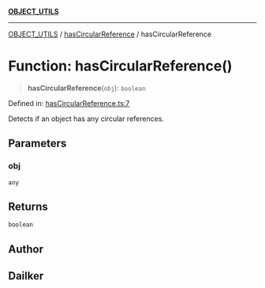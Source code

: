 [**OBJECT_UTILS**](../../README.md)

***

[OBJECT_UTILS](../../README.md) / [hasCircularReference](../README.md) / hasCircularReference

# Function: hasCircularReference()

> **hasCircularReference**(`obj`): `boolean`

Defined in: [hasCircularReference.ts:7](https://github.com/dailker/everyutil/blob/bf8adc96ac84c1d33f18a4705d529c444472a677/src/object/hasCircularReference.ts#L7)

Detects if an object has any circular references.

## Parameters

### obj

`any`

## Returns

`boolean`

## Author

## Dailker
